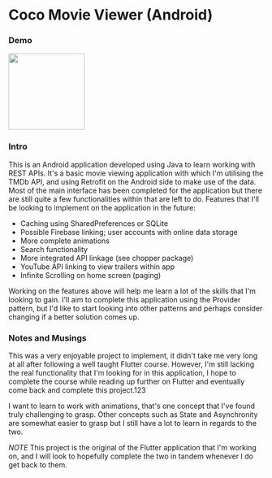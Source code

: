# Coco Movie Viewer (Android)
### Demo
<img src='demo.gif' height=150/>

### Intro

This is an Android application developed using Java to learn working with REST APIs. It's a basic movie viewing application with which I'm utilising the TMDb API, and using Retrofit on the Android side to make use of the data. Most of the main interface has been completed for the application but there are still quite a few functionalities within that are left to do. Features that I'll be looking to implement on the application in the future:
- Caching using SharedPreferences or SQLite
- Possible Firebase linking; user accounts with online data storage
- More complete animations
- Search functionality
- More integrated API linkage (see chopper package)
- YouTube API linking to view trailers within app
- Infinite Scrolling on home screen (paging)

Working on the features above will help me learn a lot of the skills that I'm looking to gain. I'll aim to complete this application using the Provider pattern, but I'd like to start looking into other patterns and perhaps consider changing if a better solution comes up.

### Notes and Musings

This was a very enjoyable project to implement, it didn't take me very long at all after following a well taught Flutter course. However, I'm still lacking the real functionality that I'm looking for in this application, I hope to complete the course while reading up further on Flutter and eventually come back and complete this project.123

I want to learn to work with animations, that's one concept that I've found truly challenging to grasp. Other concepts such as State and Asynchronity are somewhat easier to grasp but I still have a lot to learn in regards to the two. 

_NOTE_ This project is the original of the Flutter application that I'm working on, and I will look to hopefully complete the two in tandem whenever I do get back to them.